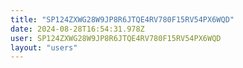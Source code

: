 ```yaml
---
title: "SP124ZXWG28W9JP8R6JTQE4RV780F15RV54PX6WQD"
date: 2024-08-28T16:54:31.978Z
user: SP124ZXWG28W9JP8R6JTQE4RV780F15RV54PX6WQD
layout: "users"
---
```

    